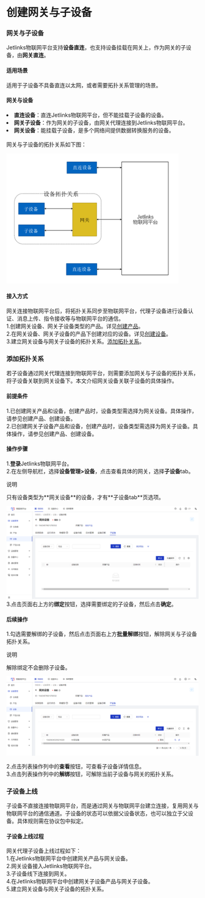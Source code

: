 # 创建网关与子设备

<div class='divider'></div>

### 网关与子设备
Jetlinks物联网平台支持**设备直连**，也支持设备挂载在网关上，作为网关的子设备，由**网关直连**。

#### 适用场景
适用于子设备不具备直连以太网，或者需要拓扑关系管理的场景。

#### 网关与设备
<li><span style='font-weight:600'>直连设备</span>：直连Jetlinks物联网平台，但不能挂载子设备的设备。
<li><span style='font-weight:600'>网关子设备</span>：作为网关的子设备，由网关代理连接到Jetlinks物联网平台。
<li><span style='font-weight:600'>网关设备</span>：能挂载子设备，是多个网络间提供数据转换服务的设备。</li><br />
网关与子设备的拓扑关系如下图：

![](./img/09.png)

#### 接入方式
网关连接物联网平台后，将拓扑关系同步至物联网平台，代理子设备进行设备认证、消息上传、指令接收等与物联网平台的通信。</br>
1.创建网关设备、网关子设备类型的产品。详见[创建产品](../Device_access/Create_product3.1.md)。</br>
2.在网关设备、网关子设备的产品下创建对应的设备。详见[创建设备](../Device_access/Create_Device3.2.md)。</br>
3.建立网关设备与网关子设备的拓扑关系。[添加拓扑关系](../Device_access/Create_gateways_and_sub_devices3.3.md)。<br />


### 添加拓扑关系
若子设备通过网关代理连接到物联网平台，则需要添加网关与子设备的拓扑关系，将子设备关联到网关设备下。本文介绍网关设备关联子设备的具体操作。<br />

#### 前提条件
1.已创建网关产品和设备，创建产品时，设备类型需选择为网关设备。具体操作，请参见<a>创建产品、创建设备</a>。</br>
2.已创建网关子设备产品和设备，创建产品时，设备类型需选择为网关子设备。具体操作，请参见<a>创建产品、创建设备</a>。</br>

#### 操作步骤
1.**登录**Jetlinks物联网平台。</br>
2.在左侧导航栏，选择**设备管理>设备**，点击查看具体的网关，选择**子设备**tab。</br>
<div class='explanation primary'>
  <p class='explanation-title-warp'>
    <span class='iconfont icon-bangzhu explanation-icon'></span>
    <span class='explanation-title font-weight'>说明</span>
  </p>
  只有设备类型为**网关设备**的设备，才有**子设备tab**页选项。
</div>

![](./img/10.png)
3.点击页面右上方的**绑定**按钮，选择需要绑定的子设备，然后点击**确定**。</br>


#### 后续操作
1.勾选需要解绑的子设备，然后点击页面右上方**批量解绑**按钮，解除网关与子设备拓扑关系。</br>

<div class='explanation primary'>
  <p class='explanation-title-warp'>
    <span class='iconfont icon-bangzhu explanation-icon'></span>
    <span class='explanation-title font-weight'>说明</span>
  </p>
解除绑定不会删除子设备。
</div>


![](./img/11.png)

2.点击列表操作列中的**查看**按钮，可查看子设备详情信息。</br>
3.点击列表操作列中的**解绑**按钮，可解除当前子设备与网关的拓扑关系。</br>

### 子设备上线

子设备不直接连接物联网平台，而是通过网关与物联网平台建立连接，复用网关与物联网平台的通信通道。子设备的状态可以依据父设备状态，也可以独立于父设备。具体规则需在协议包中拟定。

#### 子设备上线过程
网关代理子设备上线过程如下：</br>
1.在Jetlinks物联网平台中创建网关产品与网关设备。</br>
2.网关设备接入Jetlinks物联网平台。</br>
3.子设备线下连接到网关。</br>
4.在Jetlinks物联网平台中创建网关子设备产品与网关子设备。</br>
5.建立网关设备与网关子设备的拓扑关系。</br>

